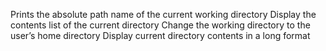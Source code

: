 Prints the absolute path name of the current working directory
Display the contents list of the current directory
Change the working directory to the user’s home directory
Display current directory contents in a long format
